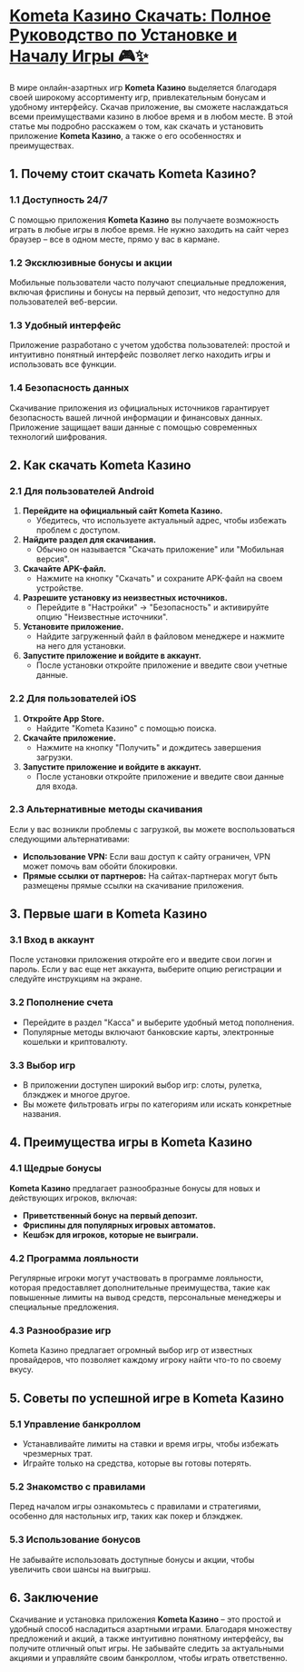 # [Kometa Казино Скачать: Полное Руководство по Установке и Началу Игры 🎮✨](https://brandplay.link/jHzFFYGv)

В мире онлайн-азартных игр **Kometa Казино** выделяется благодаря своей широкому ассортименту игр, привлекательным бонусам и удобному интерфейсу. Скачав приложение, вы сможете наслаждаться всеми преимуществами казино в любое время и в любом месте. В этой статье мы подробно расскажем о том, как скачать и установить приложение **Kometa Казино**, а также о его особенностях и преимуществах.

## 1. Почему стоит скачать Kometa Казино?

### 1.1 Доступность 24/7

С помощью приложения **Kometa Казино** вы получаете возможность играть в любые игры в любое время. Не нужно заходить на сайт через браузер – все в одном месте, прямо у вас в кармане.

### 1.2 Эксклюзивные бонусы и акции

Мобильные пользователи часто получают специальные предложения, включая фриспины и бонусы на первый депозит, что недоступно для пользователей веб-версии.

### 1.3 Удобный интерфейс

Приложение разработано с учетом удобства пользователей: простой и интуитивно понятный интерфейс позволяет легко находить игры и использовать все функции.

### 1.4 Безопасность данных

Скачивание приложения из официальных источников гарантирует безопасность вашей личной информации и финансовых данных. Приложение защищает ваши данные с помощью современных технологий шифрования.

## 2. Как скачать Kometa Казино

### 2.1 Для пользователей Android

1. **Перейдите на официальный сайт Kometa Казино.**
   * Убедитесь, что используете актуальный адрес, чтобы избежать проблем с доступом.
2. **Найдите раздел для скачивания.**
   * Обычно он называется "Скачать приложение" или "Мобильная версия".
3. **Скачайте APK-файл.**
   * Нажмите на кнопку "Скачать" и сохраните APK-файл на своем устройстве.
4. **Разрешите установку из неизвестных источников.**
   * Перейдите в "Настройки" → "Безопасность" и активируйте опцию "Неизвестные источники".
5. **Установите приложение.**
   * Найдите загруженный файл в файловом менеджере и нажмите на него для установки.
6. **Запустите приложение и войдите в аккаунт.**
   * После установки откройте приложение и введите свои учетные данные.

### 2.2 Для пользователей iOS

1. **Откройте App Store.**
   * Найдите "Kometa Казино" с помощью поиска.
2. **Скачайте приложение.**
   * Нажмите на кнопку "Получить" и дождитесь завершения загрузки.
3. **Запустите приложение и войдите в аккаунт.**
   * После установки откройте приложение и введите свои данные для входа.

### 2.3 Альтернативные методы скачивания

Если у вас возникли проблемы с загрузкой, вы можете воспользоваться следующими альтернативами:

* **Использование VPN:** Если ваш доступ к сайту ограничен, VPN может помочь вам обойти блокировки.
* **Прямые ссылки от партнеров:** На сайтах-партнерах могут быть размещены прямые ссылки на скачивание приложения.

## 3. Первые шаги в Kometa Казино

### 3.1 Вход в аккаунт

После установки приложения откройте его и введите свои логин и пароль. Если у вас еще нет аккаунта, выберите опцию регистрации и следуйте инструкциям на экране.

### 3.2 Пополнение счета

* Перейдите в раздел "Касса" и выберите удобный метод пополнения.
* Популярные методы включают банковские карты, электронные кошельки и криптовалюту.

### 3.3 Выбор игр

* В приложении доступен широкий выбор игр: слоты, рулетка, блэкджек и многое другое.
* Вы можете фильтровать игры по категориям или искать конкретные названия.

## 4. Преимущества игры в Kometa Казино

### 4.1 Щедрые бонусы

**Kometa Казино** предлагает разнообразные бонусы для новых и действующих игроков, включая:

* **Приветственный бонус на первый депозит.**
* **Фриспины для популярных игровых автоматов.**
* **Кешбэк для игроков, которые не выиграли.**

### 4.2 Программа лояльности

Регулярные игроки могут участвовать в программе лояльности, которая предоставляет дополнительные преимущества, такие как повышенные лимиты на вывод средств, персональные менеджеры и специальные предложения.

### 4.3 Разнообразие игр

Kometa Казино предлагает огромный выбор игр от известных провайдеров, что позволяет каждому игроку найти что-то по своему вкусу.

## 5. Советы по успешной игре в Kometa Казино

### 5.1 Управление банкроллом

* Устанавливайте лимиты на ставки и время игры, чтобы избежать чрезмерных трат.
* Играйте только на средства, которые вы готовы потерять.

### 5.2 Знакомство с правилами

Перед началом игры ознакомьтесь с правилами и стратегиями, особенно для настольных игр, таких как покер и блэкджек.

### 5.3 Использование бонусов

Не забывайте использовать доступные бонусы и акции, чтобы увеличить свои шансы на выигрыш.

## 6. Заключение

Скачивание и установка приложения **Kometa Казино** – это простой и удобный способ насладиться азартными играми. Благодаря множеству предложений и акций, а также интуитивно понятному интерфейсу, вы получите отличный опыт игры. Не забывайте следить за актуальными акциями и управляйте своим банкроллом, чтобы играть ответственно.
